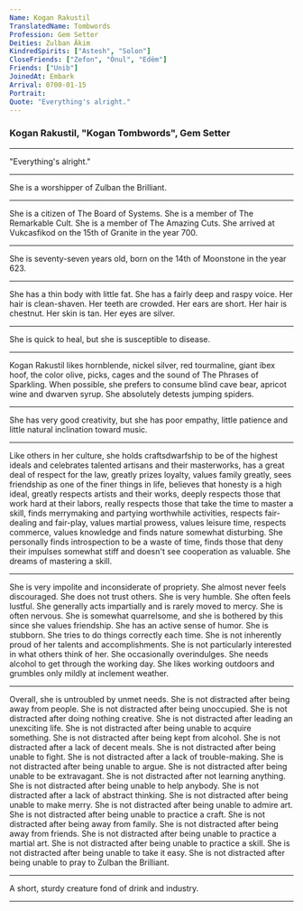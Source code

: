 ```yaml
---
Name: Kogan Rakustil
TranslatedName: Tombwords
Profession: Gem Setter
Deities: Zulban Äkim
KindredSpirits: ["Astesh", "Solon"]
CloseFriends: ["Zefon", "Ònul", "Edëm"]
Friends: ["Unib"]
JoinedAt: Embark
Arrival: 0700-01-15
Portrait:
Quote: "Everything's alright."
---
```


### Kogan Rakustil, "Kogan Tombwords", Gem Setter

---

"Everything's alright."

---

She is a worshipper of Zulban the Brilliant.

---

She is a citizen of The Board of Systems. She is a member of The Remarkable Cult. She is a member of The Amazing Cuts.
She arrived at Vukcasfikod on the 15th of Granite in the year 700.

---

She is seventy-seven years old, born on the 14th of Moonstone in the year 623.

---

She has a thin body with little fat. She has a fairly deep and raspy voice. Her hair is clean-shaven. Her teeth are
crowded. Her ears are short. Her hair is chestnut. Her skin is tan. Her eyes are silver.

---

She is quick to heal, but she is susceptible to disease.

---

Kogan Rakustil likes hornblende, nickel silver, red tourmaline, giant ibex hoof, the color olive, picks, cages and the
sound of The Phrases of Sparkling. When possible, she prefers to consume blind cave bear, apricot wine and dwarven
syrup. She absolutely detests jumping spiders.

---

She has very good creativity, but she has poor empathy, little patience and little natural inclination toward music.

---

Like others in her culture, she holds craftsdwarfship to be of the highest ideals and celebrates talented artisans and
their masterworks, has a great deal of respect for the law, greatly prizes loyalty, values family greatly, sees
friendship as one of the finer things in life, believes that honesty is a high ideal, greatly respects artists and their
works, deeply respects those that work hard at their labors, really respects those that take the time to master a skill,
finds merrymaking and partying worthwhile activities, respects fair-dealing and fair-play, values martial prowess,
values leisure time, respects commerce, values knowledge and finds nature somewhat disturbing. She personally finds
introspection to be a waste of time, finds those that deny their impulses somewhat stiff and doesn't see cooperation as
valuable. She dreams of mastering a skill.

---

She is very impolite and inconsiderate of propriety. She almost never feels discouraged. She does not trust others. She
is very humble. She often feels lustful. She generally acts impartially and is rarely moved to mercy. She is often
nervous. She is somewhat quarrelsome, and she is bothered by this since she values friendship. She has an active sense
of humor. She is stubborn. She tries to do things correctly each time. She is not inherently proud of her talents and
accomplishments. She is not particularly interested in what others think of her. She occasionally overindulges. She
needs alcohol to get through the working day. She likes working outdoors and grumbles only mildly at inclement weather.

---

Overall, she is untroubled by unmet needs. She is not distracted after being away from people. She is not distracted
after being unoccupied. She is not distracted after doing nothing creative. She is not distracted after leading an
unexciting life. She is not distracted after being unable to acquire something. She is not distracted after being kept
from alcohol. She is not distracted after a lack of decent meals. She is not distracted after being unable to fight. She
is not distracted after a lack of trouble-making. She is not distracted after being unable to argue. She is not
distracted after being unable to be extravagant. She is not distracted after not learning anything. She is not
distracted after being unable to help anybody. She is not distracted after a lack of abstract thinking. She is not
distracted after being unable to make merry. She is not distracted after being unable to admire art. She is not
distracted after being unable to practice a craft. She is not distracted after being away from family. She is not
distracted after being away from friends. She is not distracted after being unable to practice a martial art. She is not
distracted after being unable to practice a skill. She is not distracted after being unable to take it easy. She is not
distracted after being unable to pray to Zulban the Brilliant.

---

A short, sturdy creature fond of drink and industry.

---
